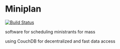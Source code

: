 
Miniplan
=======

[![Build Status](https://travis-ci.org/thriqon/miniplan.png)](https://travis-ci.org/thriqon/miniplan)

software for scheduling ministrants for mass

using CouchDB for decentralized and fast data access
